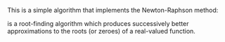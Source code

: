 This is a simple algorithm that implements the Newton-Raphson method:

is a root-finding algorithm which produces successively better approximations to the roots (or zeroes) of a real-valued function.


